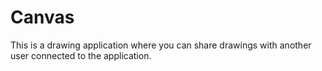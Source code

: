 # Canvas
This is a drawing application where you can share drawings with another user connected to the application.
